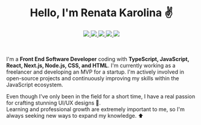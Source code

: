 <h1 align="center">Hello, I'm Renata Karolina ✌️</h1>

<div align="center">
    <nav >
      <a href="https://www.linkedin.com/in/renata-karolina-de-oliveira-rko/" target="_blank">
        <img src="https://img.shields.io/badge/linkedin-%230077B5.svg?style=for-the-badge&logo=linkedin&logoColor=white"/>
      </a>
      <a href="mailto:renatakarolinarko@gmail.com" target="_blank">
        <img src="https://img.shields.io/badge/Gmail-D14836?style=for-the-badge&logo=gmail&logoColor=white"/>
      </a>
      <a href="https://twitter.com/renatarko_" target="_blank">
        <img src="https://img.shields.io/badge/Twitter-%231DA1F2.svg?style=for-the-badge&logo=Twitter&logoColor=white">
      </a>
      <a href="https://www.instagram.com/renata_rko/" target="_blank">
        <img src="https://img.shields.io/badge/Instagram-%23E4405F.svg?style=for-the-badge&logo=Instagram&logoColor=white">
      </a>
      <a href="https://www.facebook.com/renata.rko" target="_blank">
        <img src="https://img.shields.io/badge/Facebook-%231877F2.svg?style=for-the-badge&logo=Facebook&logoColor=white">
      </a>
    </nav>
</div>
<br/>
<br/>

<div>
    <p>I'm a <strong> Front End Software Developer</strong> coding with <strong>TypeScript, JavaScript, React, Next.js, Node.js, CSS, and HTML</strong>.  I'm currently working as a freelancer and developing an MVP for a startup. I'm actively involved in open-source projects and continuously improving my skills within the JavaScript ecosystem.<p/>
    <p>Even though I've only been in the field for a short time, I have a real passion for crafting stunning UI/UX designs 💜. <br/> 
        Learning and professional growth are extremely important to me, so I'm always seeking new ways to expand my knowledge. ⬆️</p>
</div>



<div align="center">
  <a href="https://github.com/renatarko">
</div>
<!--   <img height="180em" src="https://github-readme-stats.vercel.app/api?username=renatarko&show_icons=true&theme=omni"> -->
<!--   <img height="180em" src="https://github-readme-stats.vercel.app/api/top-langs/?username=renatarko&layout=compact&theme=omni"> -->
</div>




